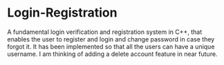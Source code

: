 # Login-Registration
A fundamental login verification and registration system in C++, that enables the user to register and login and change password in case they forgot it. It has been implemented so that all the users can have a unique username. I am thinking of adding a delete account feature in near future.
